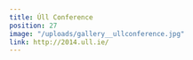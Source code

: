 ```yaml
---
title: Úll Conference
position: 27
image: "/uploads/gallery__ullconference.jpg"
link: http://2014.ull.ie/
---
```


